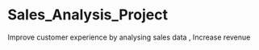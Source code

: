 # Sales_Analysis_Project

Improve customer experience by analysing sales data , 
            Increase revenue

